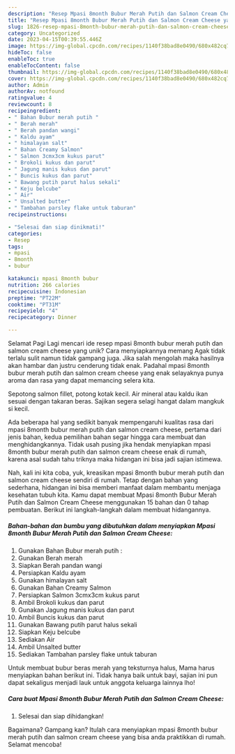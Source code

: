 ```yaml
---
description: "Resep Mpasi 8month Bubur Merah Putih dan Salmon Cream Cheese yang Enak, Lezat"
title: "Resep Mpasi 8month Bubur Merah Putih dan Salmon Cream Cheese yang Enak, Lezat"
slug: 1826-resep-mpasi-8month-bubur-merah-putih-dan-salmon-cream-cheese-yang-enak-lezat
category: Uncategorized
date: 2023-04-15T00:39:55.446Z
image: https://img-global.cpcdn.com/recipes/1140f38bad8e0490/680x482cq70/mpasi-8month-bubur-merah-putih-dan-salmon-cream-cheese-foto-resep-utama.jpg
hideToc: false
enableToc: true
enableTocContent: false
thumbnail: https://img-global.cpcdn.com/recipes/1140f38bad8e0490/680x482cq70/mpasi-8month-bubur-merah-putih-dan-salmon-cream-cheese-foto-resep-utama.jpg
cover: https://img-global.cpcdn.com/recipes/1140f38bad8e0490/680x482cq70/mpasi-8month-bubur-merah-putih-dan-salmon-cream-cheese-foto-resep-utama.jpg
author: Admin
authorAv: notfound
ratingvalue: 4
reviewcount: 8
recipeingredient:
- " Bahan Bubur merah putih "
- " Berah merah"
- " Berah pandan wangi"
- " Kaldu ayam"
- " himalayan salt"
- " Bahan Creamy Salmon"
- " Salmon 3cmx3cm kukus parut"
- " Brokoli kukus dan parut"
- " Jagung manis kukus dan parut"
- " Buncis kukus dan parut"
- " Bawang putih parut halus sekali"
- " Keju belcube"
- " Air"
- " Unsalted butter"
- " Tambahan parsley flake untuk taburan"
recipeinstructions:

- "Selesai dan siap dinikmati!"
categories:
- Resep
tags:
- mpasi
- 8month
- bubur

katakunci: mpasi 8month bubur 
nutrition: 266 calories
recipecuisine: Indonesian
preptime: "PT22M"
cooktime: "PT31M"
recipeyield: "4"
recipecategory: Dinner

---
```



Selamat Pagi Lagi mencari ide resep mpasi 8month bubur merah putih dan salmon cream cheese yang unik? Cara menyiapkannya memang Agak tidak terlalu sulit namun tidak gampang juga. Jika salah mengolah maka hasilnya akan hambar dan justru cenderung tidak enak. Padahal mpasi 8month bubur merah putih dan salmon cream cheese yang enak selayaknya punya aroma dan rasa yang dapat memancing selera kita.


Sepotong salmon fillet, potong kotak kecil. Air mineral atau kaldu ikan sesuai dengan takaran beras. Sajikan segera selagi hangat dalam mangkuk si kecil.

Ada beberapa hal yang sedikit banyak mempengaruhi kualitas rasa dari mpasi 8month bubur merah putih dan salmon cream cheese, pertama dari jenis bahan, kedua pemilihan bahan segar hingga cara membuat dan menghidangkannya. Tidak usah pusing jika hendak menyiapkan mpasi 8month bubur merah putih dan salmon cream cheese enak di rumah, karena asal sudah tahu triknya maka hidangan ini bisa jadi sajian istimewa.


Nah, kali ini kita coba, yuk, kreasikan mpasi 8month bubur merah putih dan salmon cream cheese sendiri di rumah. Tetap dengan bahan yang sederhana, hidangan ini bisa memberi manfaat dalam membantu menjaga kesehatan tubuh kita. Kamu dapat membuat Mpasi 8month Bubur Merah Putih dan Salmon Cream Cheese menggunakan 15 bahan dan 0 tahap pembuatan. Berikut ini langkah-langkah dalam membuat hidangannya.

<!--inarticleads1-->

##### Bahan-bahan dan bumbu yang dibutuhkan dalam menyiapkan Mpasi 8month Bubur Merah Putih dan Salmon Cream Cheese:

1. Gunakan  Bahan Bubur merah putih :
1. Gunakan  Berah merah
1. Siapkan  Berah pandan wangi
1. Persiapkan  Kaldu ayam
1. Gunakan  himalayan salt
1. Gunakan  Bahan Creamy Salmon
1. Persiapkan  Salmon 3cmx3cm kukus parut
1. Ambil  Brokoli kukus dan parut
1. Gunakan  Jagung manis kukus dan parut
1. Ambil  Buncis kukus dan parut
1. Gunakan  Bawang putih parut halus sekali
1. Siapkan  Keju belcube
1. Sediakan  Air
1. Ambil  Unsalted butter
1. Sediakan  Tambahan parsley flake untuk taburan


Untuk membuat bubur beras merah yang teksturnya halus, Mama harus menyiapkan bahan berikut ini. Tidak hanya baik untuk bayi, sajian ini pun dapat sekaligus menjadi lauk untuk anggota keluarga lainnya lho! 

<!--inarticleads2-->

##### Cara buat Mpasi 8month Bubur Merah Putih dan Salmon Cream Cheese:


1. Selesai dan siap dihidangkan!



Bagaimana? Gampang kan? Itulah cara menyiapkan mpasi 8month bubur merah putih dan salmon cream cheese yang bisa anda praktikkan di rumah. Selamat mencoba!
